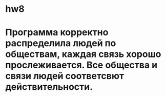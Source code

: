 # hw8
# Программа корректно распределила людей по обществам, каждая связь хорошо прослеживается. Все общества и связи людей соответсвют действительности. 
